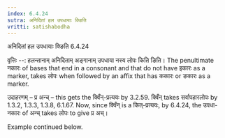 ```yaml
---
index: 6.4.24
sutra: अनिदितां हल उपधायाः क्ङिति
vritti: satishabodha
---
```



 अनिदितां हल उपधायाः क्ङिति 6.4.24 


वृत्तिः --: हलन्तानाम् अनिदिताम् अङ्गानाम् उपधाया नस्य लोपः किति ङिति। The penultimate नकारः of bases that end in a consonant and that do not have इकारः as a marker, takes लोपः when followed by an affix that has ककारः or ङकारः as a marker. 


उदाहरणम् – प्र अन्च् – this gets the क्विँन्-प्रत्ययः by 3.2.59. क्विँन् takes सर्वापहारलोपः by 1.3.2, 1.3.3, 1.3.8, 6.1.67. Now, since क्विँन् is a कित्-प्रत्ययः, by 6.4.24, the उपधा-नकारः of अन्च् takes लोपः to give प्र अच्। 


Example continued below. 


